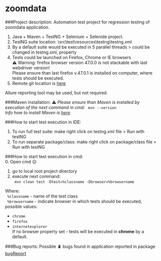 # zoomdata

###Project description:
Automation test project for regression testing of zoomdata application.
1. Java + Maven + TestNG + Selenium + Selenide project.
2. TestNG suite location: \src\test\resources\testng\testng.xml
3. By a default suite would be executed in 5 parallel threads > could be changed in testng.xml, property <thread-count>
4. Tests could be launched on Firefox, Chrome or IE browsers  
 :warning: Warning: firefox browser version 47.0.0 is not stackable with last webdriver version!  
 Please ensure than last firefox v.47.0.1 is installed on computer, where tests should be executed.  
5. Remote git location is [here](https://github.com/Vitalik549/zoomdata/)


Allure reporting tool may be used, but not required.


###Maven installation:
 :warning: *Please ensure than Maven is installed by execution of the next command in cmd:* ```  mvn --version  ```  
*Info how to install Maven is [here](https://github.com/Vitalik549/zoomdata/)*


###How to start test execution in IDE:  
1. To run full test suite: make right click on testng.xml file > Run with testNG  
2. To run separate package/class: make right click on package/class file > Run with testNG


###How to start test execution in cmd:  
0. Open cmd :wink:  
1. go to local root project directory  
2. execute next command:  
```  mvn clean test -Dtest=%classname -Dbrowser=%browsername  ``` 

Where:   
``` %classname```  - name of the test class   
``` %browsername```  - indicate browser in which tests should be executed, possible values: 
- ```chrome```  
- ```firefox```  
- ```internetexplorer```  
If no browser property set - tests will be executed in **chrome** by a default.  


###Bug reports:
Possible :beetle: bugs found in application reported in package  [bugReport](https://github.com/Vitalik549/zoomdata/tree/master/bugReport)
